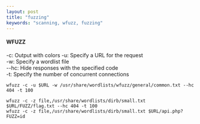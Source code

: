 ```yaml
---
layout: post
title: "fuzzing"
keywords: "scanning, wfuzz, fuzzing"
---
```

#### WFUZZ
-c: Output with colors
-u: Specify a URL for the request  
-w: Specify a wordlist file  
--hc: Hide responses with the specified code  
-t: Specify the number of concurrent connections

```
wfuzz -c -u $URL -w /usr/share/wordlists/wfuzz/general/common.txt --hc 404 -t 100

wfuzz -c -z file,/usr/share/wordlists/dirb/small.txt $URL/FUZZ/flag.txt --hc 404 -t 100
wfuzz -c -z file,/usr/share/wordlists/dirb/small.txt $URL/api.php?FUZZ=id
```